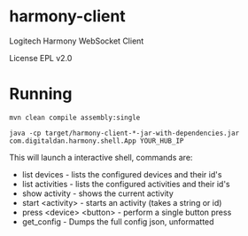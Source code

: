 # harmony-client

Logitech Harmony WebSocket Client

License EPL v2.0

# Running

`mvn clean compile assembly:single`
 
`java -cp target/harmony-client-*-jar-with-dependencies.jar com.digitaldan.harmony.shell.App YOUR_HUB_IP`
 
This will launch a interactive shell, commands are:
 
* list devices              - lists the configured devices and their id's
* list activities           - lists the configured activities and their id's
* show activity             - shows the current activity
* start \<activity>         - starts an activity (takes a string or id)
* press \<device> \<button> - perform a single button press
* get_config                - Dumps the full config json, unformatted 

